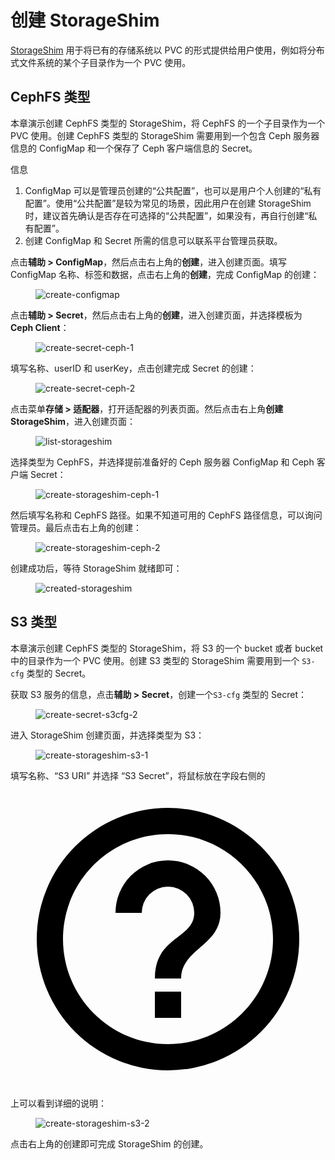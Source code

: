 # 创建 StorageShim

<a target="_blank" rel="noopener noreferrer" href="https://t9k.github.io/user-manuals/latest/modules/storage/storageshim.html">StorageShim</a> 用于将已有的存储系统以 PVC 的形式提供给用户使用，例如将分布式文件系统的某个子目录作为一个 PVC 使用。

## CephFS 类型

本章演示创建 CephFS 类型的 StorageShim，将 CephFS 的一个子目录作为一个 PVC 使用。创建 CephFS 类型的 StorageShim 需要用到一个包含 Ceph 服务器信息的 ConfigMap 和一个保存了 Ceph 客户端信息的 Secret。

<aside class="note info">
<div class="title">信息</div>

1. ConfigMap 可以是管理员创建的“公共配置”，也可以是用户个人创建的“私有配置”。使用“公共配置”是较为常见的场景，因此用户在创建 StorageShim 时，建议首先确认是否存在可选择的“公共配置”，如果没有，再自行创建“私有配置”。
1. 创建 ConfigMap 和 Secret 所需的信息可以联系平台管理员获取。

</aside>

点击**辅助 > ConfigMap**，然后点击右上角的**创建**，进入创建页面。填写 ConfigMap 名称、标签和数据，点击右上角的**创建**，完成 ConfigMap 的创建：

<figure class="screenshot">
  <img alt="create-configmap" src="../../assets/guide/manage-storage-network-and-auxiliary/storage/create-configmap.png" />
</figure>

点击**辅助 > Secret**，然后点击右上角的**创建**，进入创建页面，并选择模板为 **Ceph Client**：

<figure class="screenshot">
  <img alt="create-secret-ceph-1" src="../../assets/guide/manage-storage-network-and-auxiliary/storage/create-secret-ceph-1.png" />
</figure>

填写名称、userID 和 userKey，点击创建完成 Secret 的创建：

<figure class="screenshot">
  <img alt="create-secret-ceph-2" src="../../assets/guide/manage-storage-network-and-auxiliary/storage/create-secret-ceph-2.png" />
</figure>

点击菜单**存储 > 适配器**，打开适配器的列表页面。然后点击右上角**创建 StorageShim**，进入创建页面：

<figure class="screenshot">
  <img alt="list-storageshim" src="../../assets/guide/manage-storage-network-and-auxiliary/storage/list-storageshim.png" />
</figure>

选择类型为 CephFS，并选择提前准备好的 Ceph 服务器 ConfigMap 和 Ceph 客户端 Secret：

<figure class="screenshot">
  <img alt="create-storageshim-ceph-1" src="../../assets/guide/manage-storage-network-and-auxiliary/storage/create-storageshim-ceph-1.png" />
</figure>

然后填写名称和 CephFS 路径。如果不知道可用的 CephFS 路径信息，可以询问管理员。最后点击右上角的创建：

<figure class="screenshot">
  <img alt="create-storageshim-ceph-2" src="../../assets/guide/manage-storage-network-and-auxiliary/storage/create-storageshim-ceph-2.png" />
</figure>

创建成功后，等待 StorageShim 就绪即可：

<figure class="screenshot">
  <img alt="created-storageshim" src="../../assets/guide/manage-storage-network-and-auxiliary/storage/created-storageshim.png" />
</figure>

## S3 类型

本章演示创建 CephFS 类型的 StorageShim，将 S3 的一个 bucket 或者 bucket 中的目录作为一个 PVC 使用。创建 S3 类型的 StorageShim 需要用到一个 `S3-cfg` 类型的 Secret。

获取 S3 服务的信息，点击**辅助 > Secret**，创建一个`S3-cfg` 类型的 Secret：

<figure class="screenshot">
  <img alt="create-secret-s3cfg-2" src="../../assets/guide/manage-storage-network-and-auxiliary/storage/created-secret-s3cfg-2.png" />
</figure>

进入 StorageShim 创建页面，并选择类型为 S3：

<figure class="screenshot">
  <img alt="create-storageshim-s3-1" src="../../assets/guide/manage-storage-network-and-auxiliary/storage/create-storageshim-s3-1.png" />
</figure>

填写名称、“S3 URI” 并选择 “S3 Secret”，将鼠标放在字段右侧的 <span class="twemoji"><svg xmlns="http://www.w3.org/2000/svg" viewBox="0 0 24 24"><path d="M11 18h2v-2h-2v2m1-16A10 10 0 0 0 2 12a10 10 0 0 0 10 10 10 10 0 0 0 10-10A10 10 0 0 0 12 2m0 18c-4.41 0-8-3.59-8-8s3.59-8 8-8 8 3.59 8 8-3.59 8-8 8m0-14a4 4 0 0 0-4 4h2a2 2 0 0 1 2-2 2 2 0 0 1 2 2c0 2-3 1.75-3 5h2c0-2.25 3-2.5 3-5a4 4 0 0 0-4-4Z"/></svg></span> 上可以看到详细的说明：

<figure class="screenshot">
  <img alt="create-storageshim-s3-2" src="../../assets/guide/manage-storage-network-and-auxiliary/storage/create-storageshim-s3-2.png" />
</figure>

点击右上角的创建即可完成 StorageShim 的创建。
